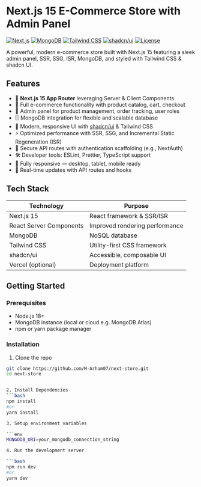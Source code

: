 # Next.js 15 E-Commerce Store with Admin Panel

[![Next.js](https://img.shields.io/badge/Next.js-15-blue)](https://nextjs.org/) 
[![MongoDB](https://img.shields.io/badge/MongoDB-green)](https://www.mongodb.com/) 
[![Tailwind CSS](https://img.shields.io/badge/Tailwind%20CSS-teal)](https://tailwindcss.com/) 
[![shadcn/ui](https://img.shields.io/badge/shadcn-ui-purple)](https://ui.shadcn.com/) 
[![License](https://img.shields.io/badge/license-MIT-blue)](LICENSE)

A powerful, modern e-commerce store built with Next.js 15 featuring a sleek admin panel, SSR, SSG, ISR, MongoDB, and styled with Tailwind CSS & shadcn UI.

## Features

- 🚀 **Next.js 15 App Router** leveraging Server & Client Components  
- 🛒 Full e-commerce functionality with product catalog, cart, checkout  
- 🔧 Admin panel for product management, order tracking, user roles  
- 🗄️ MongoDB integration for flexible and scalable database  
- 🎨 Modern, responsive UI with [shadcn/ui](https://ui.shadcn.com/) & Tailwind CSS  
- ⚡ Optimized performance with SSR, SSG, and Incremental Static Regeneration (ISR)  
- 🔐 Secure API routes with authentication scaffolding (e.g., NextAuth)  
- 🛠️ Developer tools: ESLint, Prettier, TypeScript support  
- 📱 Fully responsive — desktop, tablet, mobile ready  
- 🔄 Real-time updates with API routes and hooks  

## Tech Stack

| Technology             | Purpose                          |
|------------------------|---------------------------------|
| Next.js 15             | React framework & SSR/ISR       |
| React Server Components| Improved rendering performance   |
| MongoDB                | NoSQL database                  |
| Tailwind CSS           | Utility-first CSS framework     |
| shadcn/ui              | Accessible, composable UI       |
| Vercel (optional)      | Deployment platform             |

## Getting Started

### Prerequisites

- Node.js 18+  
- MongoDB instance (local or cloud e.g. MongoDB Atlas)  
- npm or yarn package manager  

### Installation

1. Clone the repo

```bash
git clone https://github.com/M-Arham07/next-store.git
cd next-store


2. Install Dependencies
```bash
npm install 
#or
yarn install

3. Setup environment variables

```env
MONGODB_URI=your_mongodb_connection_string

4. Run the development server

```bash 
npm run dev
#or 
yarn dev


